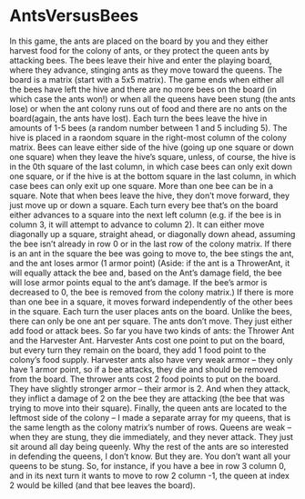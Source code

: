# AntsVersusBees
In this game, the ants are placed on the board by you and they either harvest food for the colony of ants, or they protect the queen ants by attacking bees. The bees leave their hive and enter the playing board, where they advance, stinging ants as they move toward the queens. The board is a matrix (start with a 5x5 matrix). The game ends when either all the bees have left the hive and there are no more bees on the board (in which case the ants won!) or when all the queens have been stung (the ants lose) or when the ant colony runs out of food and there are no ants on the board(again, the ants have lost).
Each turn the bees leave the hive in amounts of 1-5 bees (a random number between 1 and 5 including 5). The hive is placed in a raondom square in the right-most column of the colony matrix. Bees can leave either side of the hive (going up one square or down one square) when they leave the hive’s square, unless, of course, the hive is in the 0th square of the last column, in which case bees can only exit down one square, or if the hive is at the bottom square in the last column, in which case bees can only exit up one square. More than one bee can be in a square. Note that when bees leave the hive, they don’t move forward, they just move up or down a square.
Each turn every bee that’s on the board either advances to a square into the next left column (e.g. if the bee is in column 3, it will attempt to advance to column 2). It can either move diagonally up a square, straight ahead, or diagonally down ahead, assuming the bee isn’t already in row 0 or in the last row of the colony matrix. If there is an ant in the square the bee was going to move to, the bee stings the ant, and the ant loses armor (1 armor point) (Aside: if the ant is a ThrowerAnt, it will equally attack the bee and, based on the Ant’s damage field, the bee will lose armor points equal to the ant’s damage. If the bee’s armor is decreased to 0, the bee is removed from the colony matrix.) If there is more than one bee in a square, it moves forward independently of the other bees in the square.
Each turn the user places ants on the board. Unlike the bees, there can only be one ant per square. The ants don’t move. They just either add food or attack bees. So far you have two kinds of ants: the Thrower Ant and the Harvester Ant. Harvester Ants cost one point to put on the board, but every turn they remain on the board, they add 1 food point to the colony’s food supply. Harvester ants also have very weak armor – they only have 1 armor point, so if a bee attacks, they die and should be removed from the board. The thrower ants cost 2 food points to put on the board. They have slightly stronger armor – their armor is 2. And when they attack, they inflict a damage of 2 on the bee they are attacking (the bee that was trying to move into their square).
Finally, the queen ants are located to the leftmost side of the colony – I made a separate array for my queens, that is the same length as the colony matrix’s number of rows. Queens are weak – when they are stung, they die immediately, and they never attack. They just sit around all day being queenly. Why the rest of the ants are so interested in defending the queens, I don’t know. But they are. You don’t
want all your queens to be stung. So, for instance, if you have a bee in row 3 column 0, and in its next turn it wants to move to row 2 column -1, the queen at index 2 would be killed (and that bee leaves the board).
